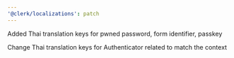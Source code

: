 ```yaml
---
'@clerk/localizations': patch
---
```


Added Thai translation keys for pwned password, form identifier, passkey

Change Thai translation keys for Authenticator related to match the context
